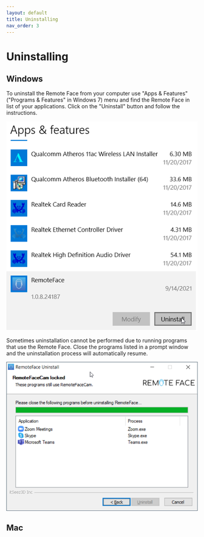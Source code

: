 ```yaml
---
layout: default
title: Uninstalling
nav_order: 3
---
```


# [](#header-1)Uninstalling

## [](#header-2)Windows

To uninstall the Remote Face from your computer use "Apps & Features" ("Programs & Features" in Windows 7) menu and find the Remote Face in list of your applications. Click on the "Uninstall" button and follow the instructions.

![](assets/img/un_win_1.png)

Sometimes uninstallation cannot be performed due to running programs that use the Remote Face. Close the programs listed in a prompt window and the uninstallation process will automatically resume.

![](assets/img/un_win_2.png)

## [](#header-2)Mac